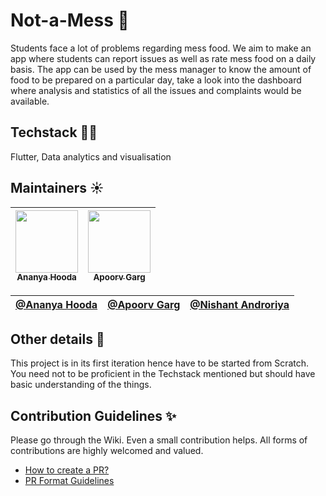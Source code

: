 # Not-a-Mess 🍱
Students face a lot of problems regarding mess food. We aim to make an app where students can report issues as well as rate mess food on a daily basis. The app can be used by the mess manager to know the amount of food to be prepared on a particular day, take a look into the dashboard where analysis and statistics of all the issues and complaints would be available.

## Techstack 👩‍💻
Flutter, Data analytics and visualisation

## Maintainers ☀️

<table role="table">
<thead>
<tr>
<th align="center">
<a href="https://github.com/Ananyaiitbhilai"><img src="https://avatars.githubusercontent.com/u/65886348?s=400&u=003df6fcebcf160cce657dc62209916ae617259a&v=4" width="100px;"><br><sub>Ananya Hooda
</sub></a><br>
</th>

<th align="center">
<a href="https://github.com/Apoorvgarg-creator"><img src="https://avatars.githubusercontent.com/u/57873504?v=4" width="100px;"><br><sub>Apoorv Garg
</sub></a><br>
</th>
</tr>
</thead>
</table>

| [@Ananya Hooda](https://github.com/Ananyaiitbhilai) | [@Apoorv Garg](https://github.com/Apoorvgarg-creator) | [@Nishant Androriya](https://github.com/M-A-D-A-R-A) |
|----------|-------------|-----------|

## Other details 📑
This project is in its first iteration hence have to be started from Scratch. You need not to be proficient in the Techstack mentioned but should have basic understanding of the things. 

## Contribution Guidelines ✨
Please go through the Wiki. Even a small contribution helps. All forms of contributions are highly welcomed and valued.
- [How to create a PR?](https://github.com/OpenLake/Not-a-Mess/wiki/How-to-create-a-PR%3F)
- [PR Format Guidelines](https://github.com/OpenLake/Not-a-Mess/wiki/PR-Format-Guidelines)
